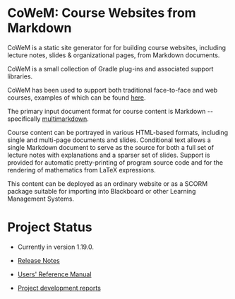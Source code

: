 # CoWeM: Course Websites from Markdown

CoWeM is a static site generator for for building course websites, including lecture notes, 
slides & organizational pages, from Markdown documents. 

CoWeM is a small collection of Gradle plug-ins and associated support libraries.

CoWeM has been used to support both traditional face-to-face and web courses, 
examples of which can be found [here](./examples.html).

The primary input document format for course content is Markdown --
specifically [multimarkdown](http://fletcherpenney.net/multimarkdown/). 

Course content can be portrayed in various HTML-based formats,
including single and multi-page documents and slides. Conditional text allows
a single Markdown document to serve as the source for both a full set of lecture
notes with explanations and a sparser set of slides.  Support is provided
for automatic pretty-printing of program source code and for the rendering
of mathematics from LaTeX expressions.

This content can be deployed as an ordinary website or as a
SCORM package suitable for importing into Blackboard or other
Learning Management Systems.

# Project Status

* Currently in version 1.19.0.

* [Release Notes](./ReleaseNotes.html)

* [Users' Reference Manual](./referenceManual/index.html)

* [Project development reports](./reports/reportsSummary/projectReports.html)

  
